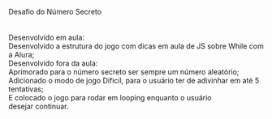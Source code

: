 Desafio do Número Secreto
</br>
</br>
</br>
Desenvolvido em aula:
</br>
Desenvolvido a estrutura do jogo com dicas em aula de JS sobre While com a Alura;
</br>
Desenvolvido fora da aula:
</br>
Aprimorado para o número secreto ser sempre um número aleatório;
</br>
Adicionado o modo de jogo Dificil, para o usuário ter de adivinhar em até 5 tentativas;
</br>
E colocado o jogo para rodar em looping enquanto o usuário desejar continuar.
